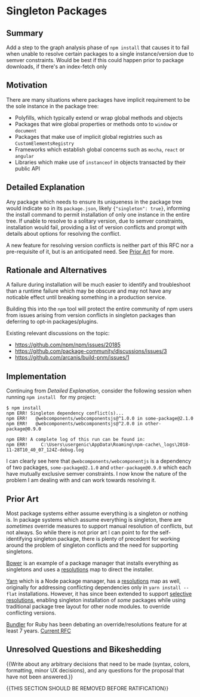 # Singleton Packages

## Summary

Add a step to the graph analysis phase of `npm install` that causes it to fail when unable to resolve certain packages to a single instance/version due to semver constraints.  Would be best if this could happen prior to package downloads, if there's an index-fetch only

## Motivation

There are many situations where packages have implicit requirement to be the sole instance in the package tree:
 - Polyfills, which typically extend or wrap global methods and objects
 - Packages that wire global properties or methods onto to `window` or `document`
 - Packages that make use of implicit global registries such as `CustomElementsRegistry`
 - Frameworks which establish global concerns such as `mocha`, `react` or `angular`
 - Libraries which make use of `instanceof` in objects transacted by their public API

## Detailed Explanation

Any package which needs to ensure its uniqueness in the package tree would indicate so in its `package.json`, likely  `{"singleton": true}`, informing the install command to permit installation of only one instance in the entire tree.  If unable to resolve to a solitary version, due to semver constraints, installation would fail, providing a list of version conflicts and prompt with details about options for resolving the conflict.

A new feature for resolving version conflicts is neither part of this RFC nor a pre-requisite of it, but is an anticipated need.  See [Prior Art](#Prior%20Art) for more.

## Rationale and Alternatives

A failure during installation will be much easier to identify and troubleshoot than a runtime failure which may be obscure and may not have any noticable effect until breaking something in a production service.

Building this into the `npm` tool will protect the entire community of npm users from issues arising from version conflicts in singleton packages than deferring to opt-in packages/plugins.

Existing relevant discussions on the topic:

- https://github.com/npm/npm/issues/20185
- https://github.com/package-community/discussions/issues/3
- https://github.com/arcanis/build-pnm/issues/1

## Implementation

Continuing from *Detailed Explanation*, consider the following session when running `npm install ` for my project:

```
$ npm install
npm ERR! Singleton dependency conflict(s)...
npm ERR!   @webcomponents/webcomponentsjs@^1.0.0 in some-package@2.1.0
npm ERR!   @webcomponents/webcomponentsjs@^2.0.0 in other-package@0.9.0

npm ERR! A complete log of this run can be found in:
npm ERR!     C:\Users\usergenic\AppData\Roaming\npm-cache\_logs\2018-11-28T10_40_07_124Z-debug.log
```

I can clearly see here that `@webcomponents/webcomponentjs` is a dependency of two packages, `some-package@2.1.0` and `other-package@0.9.0` which each have mutually exclusive semver constraints.  I now know the nature of the problem I am dealing with and can work towards resolving it.

## Prior Art

Most package systems either assume everything is a singleton or nothing is.  In package systems which assume everything is singleton, there are *sometimes* override measures to support manual resolution of conflicts, but not always.  So while there is not prior art I can point to for the self-identifying singleton package, there is plenty of precedent for working around the problem of singleton conflicts and the need for supporting singletons.

[Bower](https://bower.io/) is an example of a package manager that installs everything as singletons and uses a [resolutions](https://github.com/bower/spec/blob/master/json.md#resolutions) map to direct the installer.

[Yarn](https://yarnpkg.com) which is a Node package manager, has a [resolutions](https://yarnpkg.com/lang/en/docs/package-json/#toc-resolutions)  map as well, originally for addressing conflicting dependencies only in `yarn install --flat` installations.  However, it has since been extended to support [selective resolutions](https://github.com/yarnpkg/rfcs/blob/master/implemented/0000-selective-versions-resolutions.md), enabling singleton installation of *some* packages while using traditional package tree layout for other node modules. to override conflicting versions.

[Bundler](https://bundler.io) for Ruby has been debating an override/resolutions feature for at least 7 years. [Current RFC](https://github.com/bundler/rfcs/pull/13)

## Unresolved Questions and Bikeshedding

{{Write about any arbitrary decisions that need to be made (syntax, colors, formatting, minor UX decisions), and any questions for the proposal that have not been answered.}}

{{THIS SECTION SHOULD BE REMOVED BEFORE RATIFICATION}}
